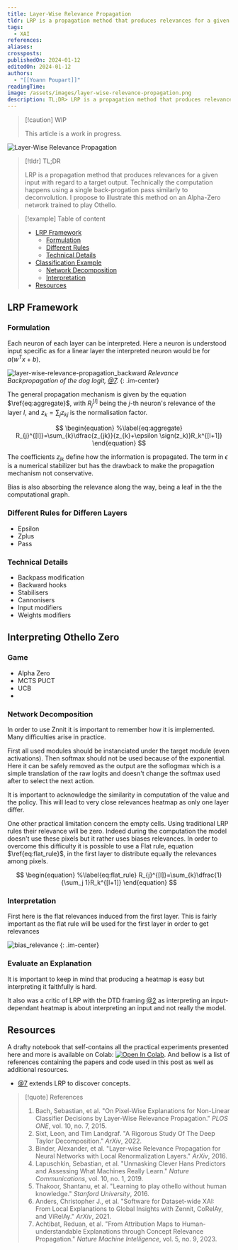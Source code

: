 ```yaml
---
title: Layer-Wise Relevance Propagation
tldr: LRP is a propagation method that produces relevances for a given input with regard to a target output. Technically the computation happens using a single back-progation pass similarly to deconvolution. I propose to illustrate this method on an Alpha-Zero network trained to play Othello.
tags:
  - XAI
references: 
aliases: 
crossposts: 
publishedOn: 2024-01-12
editedOn: 2024-01-12
authors:
  - "[[Yoann Poupart]]"
readingTime: 
image: /assets/images/layer-wise-relevance-propagation.png
description: TL;DR> LRP is a propagation method that produces relevances for a given input with regard to a target output. Technically the computation happens using a single back-progation pass similarly to deconvolution. I propose to illustrate this method on an Alpha-Zero network trained to play Othello.
---
```

> [!caution] WIP
> 
> This article is a work in progress.

![Layer-Wise Relevance Propagation](layer-wise-relevance-propagation.png)

> [!tldr] TL;DR
> 
> LRP is a propagation method that produces relevances for a given input with regard to a target output. Technically the computation happens using a single back-progation pass similarly to deconvolution. I propose to illustrate this method on an Alpha-Zero network trained to play Othello.

> [!example] Table of content
> 
> - [LRP Framework](#lrp-framework)
> 	- [Formulation](#formulation)
> 	-  [Different Rules](#different-rules)
> 	-  [Technical Details](#technical-details)
> - [Classification Example](#classification-example)
> 	- [Network Decomposition](#network-decomposition)
> 	- [Interpretation](#interpretation)
> - [Resources](#resources)

## LRP Framework

### Formulation

Each neuron of each layer can be interpreted. Here a neuron is understood input specific as for a linear layer the interpreted neuron would be for $a(w^Tx+b)$.

![layer-wise-relevance-propagation_backward](layer-wise-relevance-propagation_backward.png)
*Relevance Backpropagation of the dog logit, [@7](#resources).*
{: .im-center}


The general propagation mechanism is given by the equation $\ref{eq:aggregate}$, with $R_j^{[l]}$ being the $j$-th neuron's relevance of the layer $l$, and $z_k=\sum_jz_{kj}$ is the normalisation factor.

$$
\begin{equation}
%\label{eq:aggregate}
R_{j}^{[l]}=\sum_{k}\dfrac{z_{jk}}{z_{k}+\epsilon \sign(z_k)}R_k^{[l+1]}
\end{equation}
$$

The coefficients $z_{jk}$ define how the information is propagated. The term in $\epsilon$ is a numerical stabilizer but has the drawback to make the propagation mechanism not conservative.

Bias is also absorbing the relevance along the way, being a leaf in the the computational graph.

### Different Rules for Differen Layers

- Epsilon
- Zplus
- Pass

### Technical Details

- Backpass modification
- Backward hooks
- Stabilisers
- Cannonisers
- Input modifiers
- Weights modifiers

## Interpreting Othello Zero

### Game

- Alpha Zero
- MCTS PUCT
- UCB
- 

<script src="https://gist.github.com/Xmaster6y/fd8ff108d39b0fdd09cb49e6809d2c54.js"></script>
### Network Decomposition

In order to use Znnit it is important to remember how it is implemented. Many difficulties arise in practice.

First all used modules should be instanciated under the target module (even activations). Then softmax should not be used because of the exponential. Here it can be safely removed as the output are the soflogmax which is a simple translation of the raw logits and doesn't change the softmax used after to select the next action.

It is important to acknowledge the similarity in computation of the value and the policy. This will lead to very close relevances heatmap as only one layer differ. 

One other practical limitation concern the empty cells. Using traditional LRP rules their relevance will be zero. Indeed during the computation the model doesn't use these pixels but it rather uses biases relevances. In order to overcome this difficulty it is possible to use a Flat rule, equation $\ref{eq:flat_rule}$, in the first layer to distribute equally the relevances among pixels.

$$
\begin{equation}
%\label{eq:flat_rule}
R_{j}^{[l]}=\sum_{k}\dfrac{1}{\sum_j 1}R_k^{[l+1]}
\end{equation}
$$
### Interpretation

First here is the flat relevances induced from the first layer. This is fairly important as the flat rule will be used for the first layer in order to get relevances 

![bias_relevance](layer-wise-relevance-propagation_bias_relevance.png)
{: .im-center}

### Evaluate an Explanation

It is important to keep in mind that producing a heatmap is easy but interpreting it faithfully is hard.

It also was a critic of LRP with the DTD framing [@2](#resources) as interpreting an input-dependant heatmap is about interpreting an input and not really the model.

## Resources

A drafty notebook that self-contains all the practical experiments presented here and more is available on Colab: [![Open In Colab](https://colab.research.google.com/assets/colab-badge.svg)](https://colab.research.google.com/drive/1ozMKtcRS9nRtvUfwZwj00ZZNpui5MhLr?usp=sharing). And bellow is a list of references containing the papers and code used in this post as well as additional resources.

- [@7](#resources) extends LRP to discover concepts.

> [!quote] References
> 
> 1. Bach, Sebastian, et al. "On Pixel-Wise Explanations for Non-Linear Classifier Decisions by Layer-Wise Relevance Propagation." _PLOS ONE_, vol. 10, no. 7, 2015.
> 2. Sixt, Leon, and Tim Landgraf. "A Rigorous Study Of The Deep Taylor Decomposition." _ArXiv_, 2022.
> 3. Binder, Alexander, et al. "Layer-wise Relevance Propagation for Neural Networks with Local Renormalization Layers." _ArXiv_, 2016.
> 4. Lapuschkin, Sebastian, et al. "Unmasking Clever Hans Predictors and Assessing What Machines Really Learn." _Nature Communications_, vol. 10, no. 1, 2019.
> 5. Thakoor, Shantanu, et al. "Learning to play othello without human knowledge." _Stanford University_, 2016.
> 6. Anders, Christopher J., et al. "Software for Dataset-wide XAI: From Local Explanations to Global Insights with Zennit, CoRelAy, and ViRelAy." _ArXiv_, 2021.
> 7. Achtibat, Reduan, et al. "From Attribution Maps to Human-understandable Explanations through Concept Relevance Propagation." _Nature Machine Intelligence_, vol. 5, no. 9, 2023.
